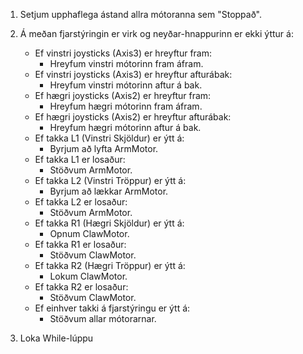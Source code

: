 1. Setjum upphaflega ástand allra mótoranna sem "Stoppað".

2. Á meðan fjarstýringin er virk og neyðar-hnappurinn er ekki ýttur á:
    - Ef vinstri joysticks (Axis3) er hreyftur fram:
        - Hreyfum vinstri mótorinn fram áfram.
    - Ef vinstri joysticks (Axis3) er hreyftur afturábak:
        - Hreyfum vinstri mótorinn aftur á bak.
    - Ef hægri joysticks (Axis2) er hreyftur fram:
        - Hreyfum hægri mótorinn fram áfram.
    - Ef hægri joysticks (Axis2) er hreyftur afturábak:
        - Hreyfum hægri mótorinn aftur á bak.
    - Ef takka L1 (Vinstri Skjöldur) er ýtt á:
        - Byrjum að lyfta ArmMotor.
    - Ef takka L1 er losaður:
        - Stöðvum ArmMotor.
    - Ef takka L2 (Vinstri Tröppur) er ýtt á:
        - Byrjum að lækkar ArmMotor.
    - Ef takka L2 er losaður:
        - Stöðvum ArmMotor.
    - Ef takka R1 (Hægri Skjöldur) er ýtt á:
        - Opnum ClawMotor.
    - Ef takka R1 er losaður:
        - Stöðvum ClawMotor.
    - Ef takka R2 (Hægri Tröppur) er ýtt á:
        - Lokum ClawMotor.
    - Ef takka R2 er losaður:
        - Stöðvum ClawMotor.
    - Ef einhver takki á fjarstýringu er ýtt á:
        - Stöðvum allar mótorarnar.

3. Loka While-lúppu
